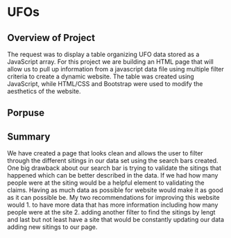 # UFOs

## Overview of Project

The request was to display a table organizing UFO data stored as a JavaScript array. For this project we are building an HTML page that will allow us to pull up information from a javascript data file using multiple filter criteria to create a dynamic website. The table was created using JavaScript, while HTML/CSS and Bootstrap were used to modify the aesthetics of the website.

## Porpuse

## Summary

We have created a page that looks clean and allows the user to filter through the different sitings in our data set using the search bars created. One big drawback about our search bar is trying to validate the sitings that happened which can be better described in the data. If we had how many people were at the siting would be a helpful element to validating the claims. Having as much data as possible for website would make it as good as it can possible be. My two recommendations for improving this website would 1. to have more data that has more information including how many people were at the site 2. adding another filter to find the sitings by lengt and last but not least have a site that would be constantly updating our data adding new sitings to our page.
